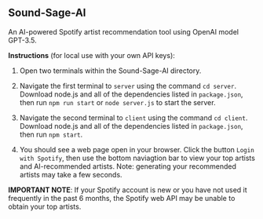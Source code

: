 ## Sound-Sage-AI
An AI-powered Spotify artist recommendation tool using OpenAI model GPT-3.5.


**Instructions** (for local use with your own API keys):
1. Open two terminals within the Sound-Sage-AI directory.

2. Navigate the first terminal to ```server``` using the command ```cd server```. Download node.js and all of the dependencies listed in ```package.json```, then run ```npm run start``` or ```node server.js``` to start the server.

3. Navigate the second terminal to ```client``` using the command ```cd client```. Download node.js and all of the dependencies listed in ```package.json```, then run ```npm start```.

4. You should see a web page open in your browser. Click the button ```Login with Spotify```, then use the bottom naviagtion bar to view your top artists and AI-recommended artists. Note: generating your recommended artists may take a few seconds.


**IMPORTANT NOTE**: If your Spotify account is new or you have not used it frequently in the past 6 months, the Spotify web API may be unable to obtain your top artists.
